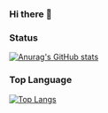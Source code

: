 ### Hi there 👋

### Status
[![Anurag's GitHub stats](https://github-readme-stats.vercel.app/api?username=thought7878)](https://github.com/anuraghazra/github-readme-stats)


### Top Language
[![Top Langs](https://github-readme-stats.vercel.app/api/top-langs/?username=thought7878)](https://github.com/anuraghazra/github-readme-stats)


<!--
**thought7878/thought7878** is a ✨ _special_ ✨ repository because its `README.md` (this file) appears on your GitHub profile.

Here are some ideas to get you started:

- 🔭 I’m currently working on ...
- 🌱 I’m currently learning ...
- 👯 I’m looking to collaborate on ...
- 🤔 I’m looking for help with ...
- 💬 Ask me about ...
- 📫 How to reach me: ...
- 😄 Pronouns: ...
- ⚡ Fun fact: ...
-->
